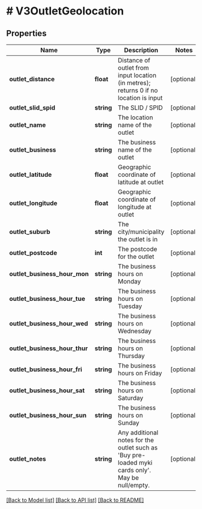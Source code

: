 # # V3OutletGeolocation

## Properties

Name | Type | Description | Notes
------------ | ------------- | ------------- | -------------
**outlet_distance** | **float** | Distance of outlet from input location (in metres); returns 0 if no location is input | [optional]
**outlet_slid_spid** | **string** | The SLID / SPID | [optional]
**outlet_name** | **string** | The location name of the outlet | [optional]
**outlet_business** | **string** | The business name of the outlet | [optional]
**outlet_latitude** | **float** | Geographic coordinate of latitude at outlet | [optional]
**outlet_longitude** | **float** | Geographic coordinate of longitude at outlet | [optional]
**outlet_suburb** | **string** | The city/municipality the outlet is in | [optional]
**outlet_postcode** | **int** | The postcode for the outlet | [optional]
**outlet_business_hour_mon** | **string** | The business hours on Monday | [optional]
**outlet_business_hour_tue** | **string** | The business hours on Tuesday | [optional]
**outlet_business_hour_wed** | **string** | The business hours on Wednesday | [optional]
**outlet_business_hour_thur** | **string** | The business hours on Thursday | [optional]
**outlet_business_hour_fri** | **string** | The business hours on Friday | [optional]
**outlet_business_hour_sat** | **string** | The business hours on Saturday | [optional]
**outlet_business_hour_sun** | **string** | The business hours on Sunday | [optional]
**outlet_notes** | **string** | Any additional notes for the outlet such as &#39;Buy pre-loaded myki cards only&#39;. May be null/empty. | [optional]

[[Back to Model list]](../../README.md#models) [[Back to API list]](../../README.md#endpoints) [[Back to README]](../../README.md)
